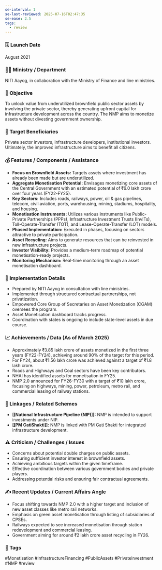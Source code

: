 ```yaml
---
se-interval: 1
se-last-reviewed: 2025-07-16T02:47:35
se-ease: 2.5
tags:
  - review
---
```


### 🗓️ **Launch Date**
August 2021

### 🧑‍🏫 **Ministry / Department**
NITI Aayog, in collaboration with the Ministry of Finance and line ministries.

### 🎯 **Objective**
To unlock value from underutilized brownfield public sector assets by involving the private sector, thereby generating upfront capital for infrastructure development across the country. The NMP aims to monetize assets without divesting government ownership.

### 👥 **Target Beneficiaries**
Private sector investors, infrastructure developers, institutional investors. Ultimately, the improved infrastructure aims to benefit all citizens.

### 💰 **Features / Components / Assistance**
- **Focus on Brownfield Assets:** Targets assets where investment has already been made but are underutilized.
- **Aggregate Monetisation Potential:** Envisages monetizing core assets of the Central Government with an estimated potential of ₹6.0 lakh crore over four years (FY22-FY25).
- **Key Sectors:** Includes roads, railways, power, oil & gas pipelines, telecom, civil aviation, ports, warehousing, mining, stadiums, hospitality, and housing.
- **Monetisation Instruments:** Utilizes various instruments like Public-Private Partnerships (PPPs), Infrastructure Investment Trusts (InvITs), Toll-Operate-Transfer (TOT), and Lease-Operate-Transfer (LOT) models.
- **Phased Implementation:** Executed in phases, focusing on sectors attractive to private participation.
- **Asset Recycling:** Aims to generate resources that can be reinvested in new infrastructure projects.
- **Investor Visibility:** Provides a medium-term roadmap of potential monetisation-ready projects.
- **Monitoring Mechanism:** Real-time monitoring through an asset monetisation dashboard.

### 📍 **Implementation Details**
- Prepared by NITI Aayog in consultation with line ministries.
- Implemented through structured contractual partnerships, not privatization.
- Empowered Core Group of Secretaries on Asset Monetization (CGAM) oversees the program.
- Asset Monetisation dashboard tracks progress.
- Coordination with states is ongoing to include state-level assets in due course.

### 📈 **Achievements / Data** (As of March 2025)
- Approximately ₹3.85 lakh crore of assets monetized in the first three years (FY22-FY24), achieving around 90% of the target for this period.
- For FY24, about ₹1.56 lakh crore was achieved against a target of ₹1.8 lakh crore.
- Roads and Highways and Coal sectors have been key contributors.
- NHAI has identified assets for monetisation in FY25.
- NMP 2.0 announced for FY26-FY30 with a target of ₹10 lakh crore, focusing on highways, mining, power, petroleum, metro rail, and commercial leasing of railway stations.

### 🧩 **Linkages / Related Schemes**
- **[[National Infrastructure Pipeline (NIP)]]:** NMP is intended to support investments under NIP.
- **[[PM GatiShakti]]:** NMP is linked with PM Gati Shakti for integrated infrastructure development.

### ⚠️ **Criticism / Challenges / Issues**
- Concerns about potential double charges on public assets.
- Ensuring sufficient investor interest in brownfield assets.
- Achieving ambitious targets within the given timeframe.
- Effective coordination between various government bodies and private players.
- Addressing potential risks and ensuring fair contractual agreements.

### ✍️ **Recent Updates / Current Affairs Angle**
- Focus shifting towards NMP 2.0 with a higher target and inclusion of new asset classes like metro rail networks.
- Emphasis on green asset monetisation through listing of subsidiaries of CPSEs.
- Railways expected to see increased monetisation through station redevelopment and commercial leasing.
- Government aiming for around ₹2 lakh crore asset recycling in FY26.

### 🔗 **Tags**
#Monetisation #InfrastructureFinancing #PublicAssets #PrivateInvestment #NMP
#review